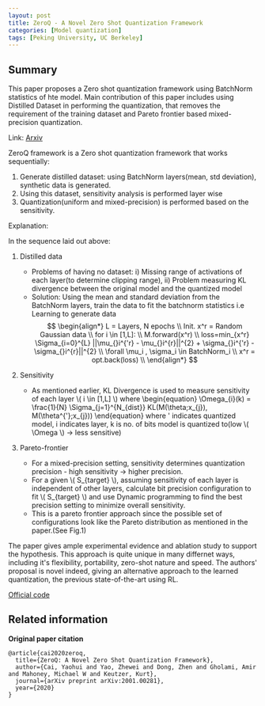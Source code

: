 ```yaml
---
layout: post
title: ZeroQ - A Novel Zero Shot Quantization Framework
categories: [Model quantization]
tags: [Peking University, UC Berkeley]
---
```

## Summary
This paper proposes a Zero shot quantization framework using BatchNorm statistics of hte model. Main contribution of this paper
includes using Distilled Dataset in performing the quantization, that removes the requirement of the training dataset and 
Pareto frontier based mixed-precision quantization.

Link: [Arxiv](https://arxiv.org/pdf/2001.00281)
<!--end_excerpt-->

ZeroQ framework is a Zero shot quantization framework that works sequentially:

1. Generate distilled dataset: using BatchNorm layers(mean, std deviation), synthetic data is generated.
2. Using this dataset, sensitivity analysis is performed layer wise
3. Quantization(uniform and mixed-precision) is performed based on the sensitivity.

Explanation:

In the sequence laid out above:

1. Distilled data
    - Problems of having no dataset: i) Missing range of activations of each layer(to determine clipping range),
    ii) Problem measuring KL divergence between the original model and the quantized model
    - Solution: Using the mean and standard deviation from the BatchNorm layers, train the data to fit the batchnorm statistics
    i.e Learning to generate data 
    $$
      \begin{align*}
      L = Layers, N epochs \\
      Init. x^r = Random Gaussian data \\ 
      for i \in [1,L]: \\
          M.forward(x^r) \\
          loss=min_{x^r} \Sigma_{i=0}^{L} ||\mu_{}i^{'r} - \mu_{}i^{r}||^{2} + \sigma_{}i^{'r} - \sigma_{}i^{r}||^{2} \\
            \forall \mu_i , \sigma_i \in BatchNorm_i \\
          x^r = opt.back(loss) \\
      \end{align*}
    $$
2. Sensitivity
    - As mentioned earlier, KL Divergence is used to measure sensitivity of each layer \\( i \in [1,L] \\) where 
    \begin{equation}
      \Omega_{i}(k) = \frac{1}{N} \Sigma_{j=1}^{N_{dist}} KL(M(\theta;x_{j}), M(\theta^{'};x_{j}))
    \end{equation}
    where ' indicates quantized model, i indicates layer, k is no. of bits model is quantized to(low \\( \Omega \\) -> less sensitive)
    
3. Pareto-frontier
    - For a mixed-precision setting, sensitivity determines quantization precision - high sensitivity -> higher precision.
    - For a given \\( S_{target} \\), assuming sensitivity of each layer is independent of other layers, calculate bit precision configuration 
    to fit \\( S_{target} \\) and use Dynamic programming to find the best precision setting to minimize overall sensitivity.
    - This is a pareto frontier approach since the possible set of configurations look like the Pareto distribution as mentioned in the paper.(See Fig.1)
    
The paper gives ample experimental evidence and ablation study to support the hypothesis. This approach is quite unique in many differnet ways, 
including it's flexibility, portability, zero-shot nature and speed. The authors' proposal is novel indeed, giving an alternative approach to the learned quantization,
the previous state-of-the-art using RL.

[Official code](https://github.com/amirgholami/ZeroQ)

## Related information ##
__Original paper citation__ 
```
@article{cai2020zeroq,
  title={ZeroQ: A Novel Zero Shot Quantization Framework},
  author={Cai, Yaohui and Yao, Zhewei and Dong, Zhen and Gholami, Amir and Mahoney, Michael W and Keutzer, Kurt},
  journal={arXiv preprint arXiv:2001.00281},
  year={2020}
}
```
